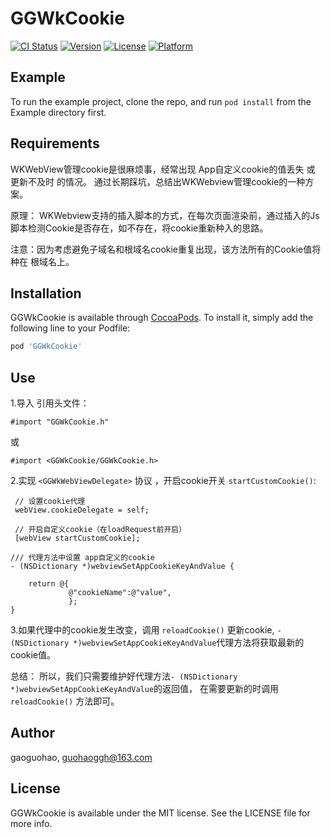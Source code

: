 # GGWkCookie

[![CI Status](https://img.shields.io/travis/gaoguohao/GGWkCookie.svg?style=flat)](https://travis-ci.org/gaoguohao/GGWkCookie)
[![Version](https://img.shields.io/cocoapods/v/GGWkCookie.svg?style=flat)](https://cocoapods.org/pods/GGWkCookie)
[![License](https://img.shields.io/cocoapods/l/GGWkCookie.svg?style=flat)](https://cocoapods.org/pods/GGWkCookie)
[![Platform](https://img.shields.io/cocoapods/p/GGWkCookie.svg?style=flat)](https://cocoapods.org/pods/GGWkCookie)

## Example

To run the example project, clone the repo, and run `pod install` from the Example directory first.

## Requirements
WKWebView管理cookie是很麻烦事，经常出现 App自定义cookie的值丢失 或 更新不及时 的情况。
通过长期踩坑，总结出WKWebview管理cookie的一种方案。

原理： WKWebview支持的插入脚本的方式，在每次页面渲染前，通过插入的Js脚本检测Cookie是否存在，如不存在，将cookie重新种入的思路。

注意：因为考虑避免子域名和根域名cookie重复出现，该方法所有的Cookie值将种在 根域名上。

## Installation

GGWkCookie is available through [CocoaPods](https://cocoapods.org). To install
it, simply add the following line to your Podfile:

```ruby
pod 'GGWkCookie'
```

## Use
1.导入 引用头文件： 
```objc
#import "GGWkCookie.h"
```
或
```objc
#import <GGWkCookie/GGWkCookie.h>
```

2.实现 ```<GGWkWebViewDelegate>``` 协议 ，开启cookie开关 ```startCustomCookie()```:
```objc
 // 设置cookie代理
 webView.cookieDelegate = self;
 
 // 开启自定义cookie（在loadRequest前开启）
 [webView startCustomCookie];

/// 代理方法中设置 app自定义的cookie
- (NSDictionary *)webviewSetAppCookieKeyAndValue {

    return @{
             @"cookieName":@"value",
             };
}
```

3.如果代理中的cookie发生改变，调用 ```reloadCookie()``` 更新cookie,
```- (NSDictionary *)webviewSetAppCookieKeyAndValue```代理方法将获取最新的cookie值。


总结：
所以，我们只需要维护好代理方法```- (NSDictionary *)webviewSetAppCookieKeyAndValue```的返回值，
在需要更新的时调用 ```reloadCookie()``` 方法即可。


## Author

gaoguohao, guohaoggh@163.com

## License

GGWkCookie is available under the MIT license. See the LICENSE file for more info.
